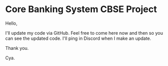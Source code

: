 # Core Banking System CBSE Project
 Hello, 
       
I'll update my code via GitHub. Feel free to come here now and then so you can see the updated code. I'll ping in Discord when I make          an update.

Thank you.

Cya.
